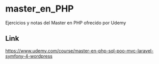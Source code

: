 # master_en_PHP
Ejercicios y notas del Master en PHP ofrecido por Udemy

## Link
https://www.udemy.com/course/master-en-php-sql-poo-mvc-laravel-symfony-4-wordpress
